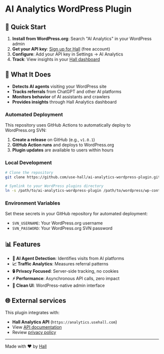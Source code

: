 # AI Analytics WordPress Plugin

## 🚀 Quick Start

1. **Install from WordPress.org**: Search "AI Analytics" in your WordPress admin
2. **Get your API key**: [Sign up for Hall](https://usehall.com/ai-agent-analytics) (free account)
3. **Configure**: Add your API key in Settings → AI Analytics
4. **Track**: View insights in your [Hall dashboard](https://app.usehall.com)

## 🎯 What It Does

- **Detects AI agents** visiting your WordPress site
- **Tracks referrals** from ChatGPT and other AI platforms  
- **Monitors behavior** of AI assistants and crawlers
- **Provides insights** through Hall Analytics dashboard

### Automated Deployment

This repository uses GitHub Actions to automatically deploy to WordPress.org SVN:

1. **Create a release** on GitHub (e.g., `v1.0.1`)
2. **GitHub Action runs** and deploys to WordPress.org
3. **Plugin updates** are available to users within hours

### Local Development

```bash
# Clone the repository
git clone https://github.com/use-hall/ai-analytics-wordpress-plugin.git

# Symlink to your WordPress plugins directory
ln -s /path/to/ai-analytics-wordpress-plugin /path/to/wordpress/wp-content/plugins/hall-ai-analytics
```

### Environment Variables

Set these secrets in your GitHub repository for automated deployment:

- `SVN_USERNAME`: Your WordPress.org username
- `SVN_PASSWORD`: Your WordPress.org SVN password

## 📊 Features

- **🤖 AI Agent Detection**: Identifies visits from AI platforms
- **📈 Traffic Analytics**: Measures referral patterns
- **🔒 Privacy Focused**: Server-side tracking, no cookies
- **⚡ Performance**: Asynchronous API calls, zero impact
- **🎨 Clean UI**: WordPress-native admin interface

## 🌐 External services

This plugin integrates with:

- **Hall Analytics API** (`https://analytics.usehall.com`)
- View [API documentation](https://docs.usehall.com/api-reference/visit)
- Review [privacy policy](https://usehall.com/legal/privacy-policy)

---

Made with ❤️ by [Hall](https://usehall.com)